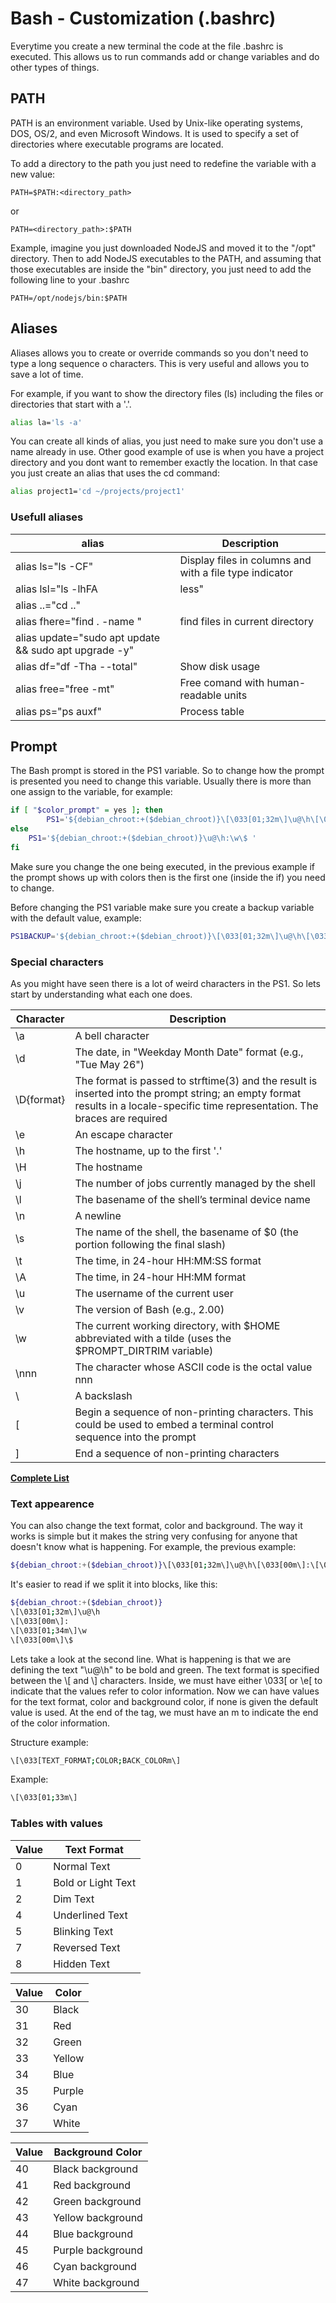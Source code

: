 # Bash - Customization (.bashrc)

Everytime you create a new terminal the code at the file .bashrc is executed. This allows us to run commands add or change variables and do other types of things.

## PATH

PATH is an environment variable. Used by Unix-like operating systems, DOS, OS/2, and even Microsoft Windows. It is used to specify a set of directories where executable programs are located.

To add a directory to the path you just need to redefine the variable with a new value:
```
PATH=$PATH:<directory_path>
```
or
```
PATH=<directory_path>:$PATH
```

Example, imagine you just downloaded NodeJS and moved it to the "/opt" directory. Then to add NodeJS executables to the PATH, and assuming that those executables are inside the "bin" directory, you just need to add the following line to your .bashrc
```
PATH=/opt/nodejs/bin:$PATH
```

## Aliases

Aliases allows you to create or override commands so you don't need to type a long sequence o characters. This is very useful and allows you to save a lot of time.

For example, if you want to show the directory files (ls) including the files or directories that start with a '.'.
```bash
alias la='ls -a'
```

You can create all kinds of alias, you just need to make sure you don't use a name already in use. Other good example of use is when you have a project directory and you dont want to remember exactly the location. In that case you just create an alias that uses the cd command:
```bash
alias project1='cd ~/projects/project1'
```

### Usefull aliases

| alias | Description |
| ------ | ----------- |
| alias ls="ls -CF" |  Display files in columns and with a file type indicator |
| alias lsl="ls -lhFA | less" | View long directories |
| alias ..="cd .." | 
| alias fhere="find . -name " | find files in current directory |
| alias update="sudo apt update && sudo apt upgrade -y" | |
| alias df="df -Tha --total" | Show disk usage |
| alias free="free -mt" | Free comand with human-readable units |
| alias ps="ps auxf" | Process table |


## Prompt

The Bash prompt is stored in the PS1 variable. So to change how the prompt is presented you need to change this variable. Usually there is more than one assign to the variable, for example:

```bash
if [ "$color_prompt" = yes ]; then
        PS1='${debian_chroot:+($debian_chroot)}\[\033[01;32m\]\u@\h\[\033[00m\]:\[\033[01;34m\]\w\[\033[00m\]\$ '
else
    PS1='${debian_chroot:+($debian_chroot)}\u@\h:\w\$ '
fi
```
Make sure you change the one being executed, in the previous example if the prompt shows up with colors then is the first one (inside the if) you need to change.

Before changing the PS1 variable make sure you create a backup variable with the default value, example: 
```bash
PS1BACKUP='${debian_chroot:+($debian_chroot)}\[\033[01;32m\]\u@\h\[\033[00m\]:\[\033[01;34m\]\w\[\033[00m\]\$ '
```

### Special characters

As you might have seen there is a lot of weird characters in the PS1. So lets start by understanding what each one does.

| Character | Description |
| ------ | ----------- |
|\a |A bell character |
|\d |The date, in "Weekday Month Date" format (e.g., "Tue May 26") |
|\D{format} |The format is passed to strftime(3) and the result is inserted into the prompt string; an empty format results in a locale-specific time representation. The braces are required |
|\e |An escape character |
|\h |The hostname, up to the first '.' |
|\H |The hostname |
|\j |The number of jobs currently managed by the shell |
|\l |The basename of the shell’s terminal device name |
|\n |A newline |
|\s |The name of the shell, the basename of $0 (the portion following the final slash) |
|\t |The time, in 24-hour HH:MM:SS format |
|\A |The time, in 24-hour HH:MM format |
|\u |The username of the current user |
|\v |The version of Bash (e.g., 2.00) |
|\w |The current working directory, with $HOME abbreviated with a tilde (uses the $PROMPT_DIRTRIM variable) |
|\nnn |The character whose ASCII code is the octal value nnn |
|\\ |A backslash |
|\[ |Begin a sequence of non-printing characters. This could be used to embed a terminal control sequence into the prompt |
|\] |End a sequence of non-printing characters 
[**Complete List**](https://www.gnu.org/savannah-checkouts/gnu/bash/manual/bash.html#Controlling-the-Prompt)

### Text appearence

You can also change the text format, color and background. The way it works is simple but it makes the string very confusing for anyone that doesn't know what is happening. For example, the previous example:

```bash
${debian_chroot:+($debian_chroot)}\[\033[01;32m\]\u@\h\[\033[00m\]:\[\033[01;34m\]\w\[\033[00m\]\$ 
```

It's easier to read if we split it into blocks, like this:

```bash
${debian_chroot:+($debian_chroot)}
\[\033[01;32m\]\u@\h
\[\033[00m\]:
\[\033[01;34m\]\w
\[\033[00m\]\$ 
```

Lets take a look at the second line. What is happening is that we are defining the text "\u@\h" to be bold and green.
The text format is specified between the \\[ and \\] characters. Inside, we must have either \033[ or \e[ to indicate that the values refer to color information. Now we can have values for the text format, color and background color, if none is given the default value is used. At the end of the tag, we must have an m to indicate the end of the color information.

Structure example:
```bash
\[\033[TEXT_FORMAT;COLOR;BACK_COLORm\]
```

Example:
```bash
\[\033[01;33m\]
```

### Tables with values

| Value | Text Format |
| ------ | ----------- |
| 0 | Normal Text | 
| 1 | Bold or Light Text |
| 2 | Dim Text |
| 4 | Underlined Text |
| 5 | Blinking Text |
| 7 | Reversed Text |
| 8 | Hidden Text |

| Value | Color |
| ------ | ----------- |
| 30 | Black |
| 31 | Red |
| 32 | Green |
| 33 | Yellow |
| 34 | Blue |
| 35 | Purple |
| 36 | Cyan |
| 37 | White |

| Value | Background Color |
| ------ | ----------- |
| 40 | Black background |
| 41 | Red background |
| 42 | Green background |
| 43 | Yellow background |
| 44 | Blue background |
| 45 | Purple background |
| 46 | Cyan background |
| 47 | White background |


